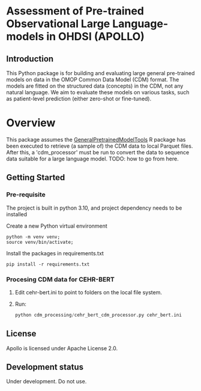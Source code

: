 Assessment of Pre-trained Observational Large Language-models in OHDSI (APOLLO)
===============================================================================

## Introduction
This Python package is for building and evaluating large general pre-trained models on data in the OMOP Common Data Model (CDM) format. The models are fitted on the structured data (concepts) in the CDM, not any natural language. We aim to evaluate these models on various tasks, such as patient-level prediction (either zero-shot or fine-tuned).

# Overview
This package assumes the [GeneralPretrainedModelTools](https://github.com/OHDSI/GeneralPretrainedModelTools) R package has been executed to retrieve (a sample of) the CDM data to local Parquet files. After this, a 'cdm_processor' must be run to convert the data to sequence data suitable for a large language model. TODO: how to go from here. 

## Getting Started

### Pre-requisite
The project is built in python 3.10, and project dependency needs to be installed 

Create a new Python virtual environment
```console
python -m venv venv;
source venv/bin/activate;
```

Install the packages in requirements.txt
```console
pip install -r requirements.txt
```

### Procesing CDM data for CEHR-BERT

1. Edit cehr-bert.ini to point to folders on the local file system.

2. Run:

    ```python
	python cdm_processing/cehr_bert_cdm_processor.py cehr_bert.ini
	```

## License

Apollo is licensed under Apache License 2.0.

## Development status

Under development. Do not use.

